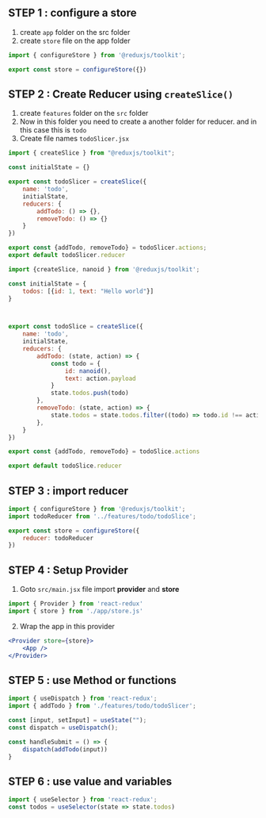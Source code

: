 

## STEP 1 : configure a store
1. create `app` folder on the src folder
2. create `store` file on the app folder

```jsx
import { configureStore } from '@reduxjs/toolkit';

export const store = configureStore({})
```




## STEP 2 : Create Reducer using `createSlice()`
1. create `features` folder on the `src` folder
2. Now in this folder you need to create a another folder for reducer. and in this case this is `todo`
3. Create file names `todoSlicer.jsx` 


```jsx
import { createSlice } from "@reduxjs/toolkit";

const initialState = {}

export const todoSlicer = createSlice({
    name: 'todo',
    initialState,
    reducers: {
        addTodo: () => {},
        removeTodo: () => {}
    }
})

export const {addTodo, removeTodo} = todoSlicer.actions;
export default todoSlicer.reducer
```


```jsx
import {createSlice, nanoid } from '@reduxjs/toolkit';

const initialState = {
    todos: [{id: 1, text: "Hello world"}]
}



export const todoSlice = createSlice({
    name: 'todo',
    initialState,
    reducers: {
        addTodo: (state, action) => {
            const todo = {
                id: nanoid(), 
                text: action.payload
            }
            state.todos.push(todo)
        },
        removeTodo: (state, action) => {
            state.todos = state.todos.filter((todo) => todo.id !== action.payload )
        },
    }
})

export const {addTodo, removeTodo} = todoSlice.actions

export default todoSlice.reducer
```



## STEP 3 : import reducer
```jsx
import { configureStore } from '@reduxjs/toolkit';
import todoReducer from '../features/todo/todoSlice';

export const store = configureStore({
    reducer: todoReducer
})
```


## STEP 4 : Setup Provider
1. Goto `src/main.jsx` file import **provider** and **store**
```jsx
import { Provider } from 'react-redux'
import { store } from './app/store.js'
```

2. Wrap the app in this provider

```jsx
<Provider store={store}>
    <App />
</Provider>
```

## STEP 5 : use Method or functions

```jsx
import { useDispatch } from 'react-redux';
import { addTodo } from './features/todo/todoSlicer';

const [input, setInput] = useState("");
const dispatch = useDispatch();

const handleSubmit = () => {
    dispatch(addTodo(input))
}
```


## STEP 6 : use value and variables

```jsx
import { useSelector } from 'react-redux';
const todos = useSelector(state => state.todos)
```